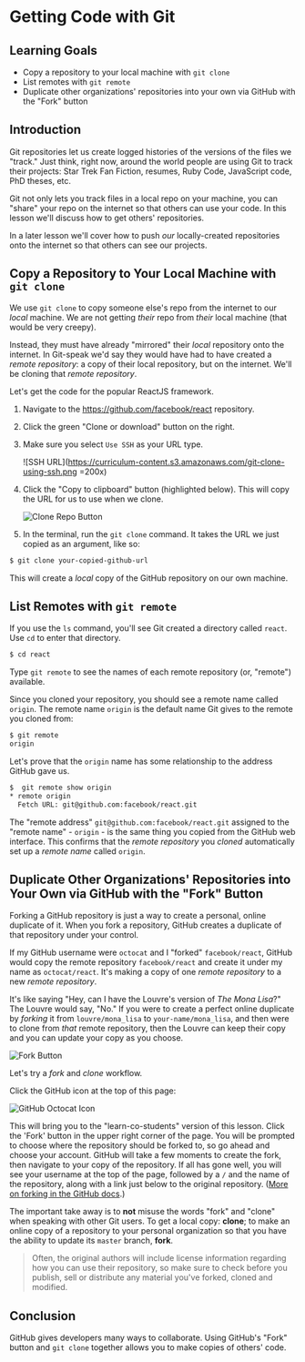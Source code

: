 # Getting Code with Git

## Learning Goals

- Copy a repository to your local machine with `git clone`
- List remotes with `git remote`
- Duplicate other organizations' repositories into your own via GitHub with the "Fork" button

## Introduction

Git repositories let us create logged histories of the versions of the files
we "track." Just think, right now, around the world people are using Git
to track their projects: Star Trek Fan Fiction, resumes, Ruby Code, JavaScript
code, PhD theses, etc.

Git not only lets you track files in a local repo on your machine, you can "share"
your repo on the internet so that others can use your code. In this lesson
we'll discuss how to get others' repositories.

In a later lesson we'll cover how to push _our_ locally-created repositories onto the
internet so that others can see our projects.

## Copy a Repository to Your Local Machine with `git clone`

We use `git clone` to copy someone else's repo from the internet to our _local_ machine.
We are not getting _their_ repo from _their_ local machine (that would be very creepy).

Instead, they must have
already "mirrored" their _local_ repository onto the internet. In Git-speak we'd say
they would have had to have created a _remote repository_: a copy of their local repository,
but on the internet. We'll be cloning that _remote repository_.

Let's get the code for the popular ReactJS framework.

1.  Navigate to the https://github.com/facebook/react repository.
2.  Click the green "Clone or download" button on the right.
3.  Make sure you select `Use SSH` as your URL type.

    ![SSH URL](https://curriculum-content.s3.amazonaws.com/git-clone-using-ssh.png =200x)

4.  Click the "Copy to clipboard" button (highlighted below). This will copy the
    URL for us to use when we clone.

    ![Clone Repo Button](https://curriculum-content.s3.amazonaws.com/copy-clone-button.png)

5.  In the terminal, run the `git clone` command. It takes the URL we just copied as an argument, like so:

```bash
$ git clone your-copied-github-url
```

This will create a _local_ copy of the GitHub repository on our own machine.

## List Remotes with `git remote`

If you use the `ls` command, you'll see Git created a directory called
`react`. Use `cd` to enter that directory.

```bash
$ cd react
```

Type `git remote` to see the names of each remote repository (or, "remote") available.

Since you cloned your repository, you should see a remote name called `origin`. The remote
name `origin` is the default name Git gives to the remote you cloned from:

```bash
$ git remote
origin
```

Let's prove that the `origin` name has some relationship to the address GitHub gave us.

```bash
$  git remote show origin
* remote origin
  Fetch URL: git@github.com:facebook/react.git
```

The "remote address" `git@github.com:facebook/react.git` assigned to the
"remote name" - `origin` - is the same thing you copied from the
GitHub web interface. This confirms that the _remote repository_ you
_cloned_ automatically set up a _remote name_ called `origin`.

## Duplicate Other Organizations' Repositories into Your Own via GitHub with the "Fork" Button

Forking a GitHub repository is just a way to create a personal, online duplicate
of it. When you fork a repository, GitHub creates a duplicate of that repository
under your control.

If my GitHub username were `octocat` and I "forked" `facebook/react`, GitHub would
copy the remote repository `facebook/react` and create it under my name as
`octocat/react`. It's making a copy of one _remote repository_ to a new _remote
repository_.

It's like saying "Hey, can I have the Louvre's version of _The Mona Lisa_?" The
Louvre would say, "No." If you were to create a perfect online duplicate by _forking_
it from `louvre/mona_lisa` to `your-name/mona_lisa`, and then were to clone
from _that_ remote repository, then the Louvre can keep their copy and you can
update your copy as you choose.

![Fork Button](http://readme-pics.s3.amazonaws.com/fork_button.jpg)

Let's try a _fork_ and _clone_ workflow.

Click the GitHub icon at the top of this page:

![GitHub Octocat Icon](https://flatiron-client-assets.s3.amazonaws.com/assets/github-learn-button.png)

This will bring you to the "learn-co-students" version of this lesson. Click the
'Fork' button in the upper right corner of the page. You will be prompted to
choose where the repository should be forked to, so go ahead and choose your
account. GitHub will take a few moments to create the fork, then navigate to
your copy of the repository. If all has gone well, you will see your username at
the top of the page, followed by a `/` and the name of the repository, along
with a link just below to the original repository. ([More on forking in the GitHub docs](https://help.github.com/enterprise/2.2/user/articles/fork-a-repo/).)

The important take away is to **not** misuse the words "fork" and "clone" when speaking
with other Git users. To get a local copy: **clone**; to make an online copy of
a repository to your personal organization so that you have the ability to
update its `master` branch, **fork**.

> Often, the original authors will include license information regarding how you
> can use their repository, so make sure to check before you publish, sell or
> distribute any material you've forked, cloned and modified.

## Conclusion

GitHub gives developers many ways to collaborate. Using GitHub's "Fork" button and `git clone` together allows you to make copies of others' code.
